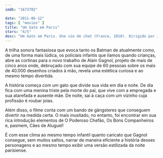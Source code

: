 ```yaml
---
imdb: "1673702"

date: "2011-06-12"
tags: [ "movies" ]
title: "Um Gato em Paris"
stars: "4/5"
desc: "Um Gato em Paris. Une vie de chat (France, 2010). Dirigido por Jean-Loup Felicioli, Alain Gagnol. Escrito por Alain Gagnol, Jacques-Rémy Girerd, Alain Gagnol, Michael Sinterniklaas. Com Dominique Blanc, Bernadette Lafont, Bruno Salomone, Jean Benguigui, Oriane Zani, Bernard Bouillon, Jacques Ramade, Jean-Pierre Yvars, Patrick Ridremont."
---
```

A trilha sonora fantasiosa que evoca tanto os Batman de atualmente como, de uma forma mais lúdica, os policiais infantis que líamos quando crianças, abre as cortinas para o novo trabalho de Alain Gagnol, projeto de mais de cinco anos onde, debruçado com sua equipe de 60 pessoas sobre os mais de 40.000 desenhos criados à mão, revela uma estética curiosa e ao mesmo tempo divertida.

A história começa com um gato que divide sua vida em dia e noite. De dia fica com uma menina triste pela morte do pai, que vive com a empregada e sua atarefada e ausente mãe. De noite, sai à caça com um vizinho cuja profissão é roubar joias.

Além disso, o filme conta com um bando de gângsteres que conseguem divertir na medida certa. O mais inusitado, no entanto, foi encontrar em sua rica introdução elementos de O Poderoso Chefão, Os Bons Companheiros e, pasmem, Cães de Aluguel!

É com esse clima ao mesmo tempo infantil quanto caricato que Gagnol consegue, sem muitos saltos, narrar de maneira eficiente a história desses personagens e ao mesmo tempo exibir uma versão estilizada da noite parisiense.
